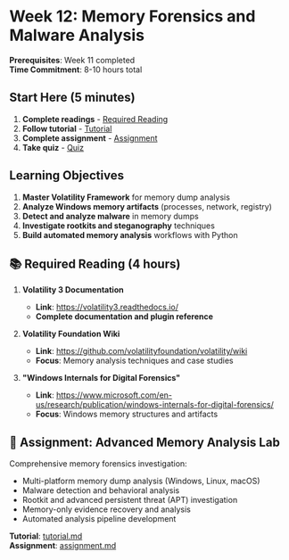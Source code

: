 # Week 12: Memory Forensics and Malware Analysis

**Prerequisites**: Week 11 completed  
**Time Commitment**: 8-10 hours total  

## Start Here (5 minutes)

1. **Complete readings** - [Required Reading](#required-reading) 
2. **Follow tutorial** - [Tutorial](tutorial.md)
3. **Complete assignment** - [Assignment](assignment.md) 
4. **Take quiz** - [Quiz](quiz.md)

## Learning Objectives

1. **Master Volatility Framework** for memory dump analysis
2. **Analyze Windows memory artifacts** (processes, network, registry)
3. **Detect and analyze malware** in memory dumps
4. **Investigate rootkits and steganography** techniques
5. **Build automated memory analysis** workflows with Python

## 📚 Required Reading (4 hours)

1. **Volatility 3 Documentation**
   - **Link**: https://volatility3.readthedocs.io/
   - **Complete documentation and plugin reference**

2. **Volatility Foundation Wiki**
   - **Link**: https://github.com/volatilityfoundation/volatility/wiki
   - **Focus**: Memory analysis techniques and case studies

3. **"Windows Internals for Digital Forensics"**
   - **Link**: https://www.microsoft.com/en-us/research/publication/windows-internals-for-digital-forensics/
   - **Focus**: Windows memory structures and artifacts

## 🎯 Assignment: Advanced Memory Analysis Lab

Comprehensive memory forensics investigation:
- Multi-platform memory dump analysis (Windows, Linux, macOS)
- Malware detection and behavioral analysis
- Rootkit and advanced persistent threat (APT) investigation
- Memory-only evidence recovery and analysis
- Automated analysis pipeline development

**Tutorial**: [tutorial.md](tutorial.md)  
**Assignment**: [assignment.md](assignment.md)